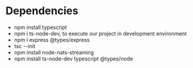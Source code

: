 # Dependencies

- npm install typescript
- npm i ts-node-dev, to execute our project in development environment
- npm i express @types/express
- tsc --init
- npm install node-nats-streaming
- npm install ts-node-dev typescript @types/node
